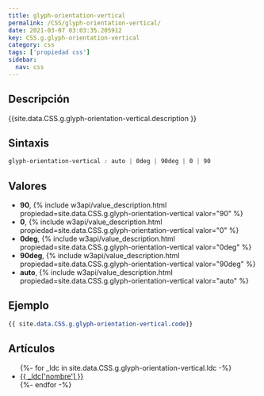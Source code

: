 ```yaml
---
title: glyph-orientation-vertical
permalink: /CSS/glyph-orientation-vertical/
date: 2021-03-07 03:03:35.205912
key: CSS.g.glyph-orientation-vertical
category: css
tags: ['propiedad css']
sidebar: 
  nav: css
---
```


## Descripción
{{site.data.CSS.g.glyph-orientation-vertical.description }}

## Sintaxis
~~~css
glyph-orientation-vertical : auto | 0deg | 90deg | 0 | 90
~~~

## Valores
* **90**,  {% include w3api/value_description.html propiedad=site.data.CSS.g.glyph-orientation-vertical valor="90" %}
* **0**,  {% include w3api/value_description.html propiedad=site.data.CSS.g.glyph-orientation-vertical valor="0" %}
* **0deg**,  {% include w3api/value_description.html propiedad=site.data.CSS.g.glyph-orientation-vertical valor="0deg" %}
* **90deg**,  {% include w3api/value_description.html propiedad=site.data.CSS.g.glyph-orientation-vertical valor="90deg" %}
* **auto**,  {% include w3api/value_description.html propiedad=site.data.CSS.g.glyph-orientation-vertical valor="auto" %}

## Ejemplo
~~~css
{{ site.data.CSS.g.glyph-orientation-vertical.code}}
~~~

## Artículos
<ul>
{%- for _ldc in site.data.CSS.g.glyph-orientation-vertical.ldc -%}
   <li>
       <a href="{{_ldc['url'] }}">{{ _ldc['nombre'] }}</a>
   </li>
{%- endfor -%}
</ul>
